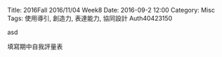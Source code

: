 Title: 2016Fall 2016/11/04 Week8
Date: 2016-09-2 12:00
Category: Misc
Tags: 使用導引, 創造力, 表達能力, 協同設計
Auth40423150

asd

填寫期中自我評量表